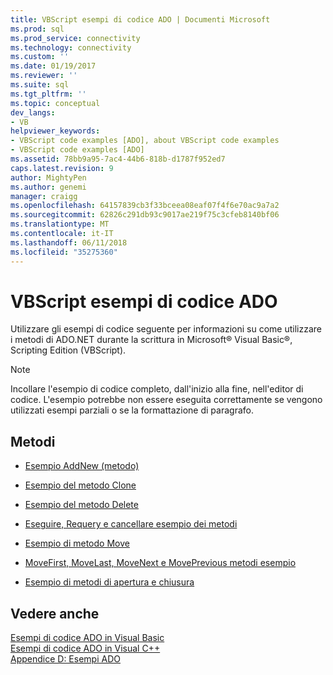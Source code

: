 ```yaml
---
title: VBScript esempi di codice ADO | Documenti Microsoft
ms.prod: sql
ms.prod_service: connectivity
ms.technology: connectivity
ms.custom: ''
ms.date: 01/19/2017
ms.reviewer: ''
ms.suite: sql
ms.tgt_pltfrm: ''
ms.topic: conceptual
dev_langs:
- VB
helpviewer_keywords:
- VBScript code examples [ADO], about VBScript code examples
- VBScript code examples [ADO]
ms.assetid: 78bb9a95-7ac4-44b6-818b-d1787f952ed7
caps.latest.revision: 9
author: MightyPen
ms.author: genemi
manager: craigg
ms.openlocfilehash: 64157839cb3f33bceea08eaf07f4f6e70ac9a7a2
ms.sourcegitcommit: 62826c291db93c9017ae219f75c3cfeb8140bf06
ms.translationtype: MT
ms.contentlocale: it-IT
ms.lasthandoff: 06/11/2018
ms.locfileid: "35275360"
---
```

# <a name="ado-code-examples-vbscript"></a>VBScript esempi di codice ADO
Utilizzare gli esempi di codice seguente per informazioni su come utilizzare i metodi di ADO.NET durante la scrittura in Microsoft® Visual Basic®, Scripting Edition (VBScript).  
  
> [!NOTE]
>  Incollare l'esempio di codice completo, dall'inizio alla fine, nell'editor di codice. L'esempio potrebbe non essere eseguita correttamente se vengono utilizzati esempi parziali o se la formattazione di paragrafo.  
  
## <a name="methods"></a>Metodi  
  
-   [Esempio AddNew (metodo)](../../../ado/reference/ado-api/addnew-method-example-vbscript.md)  
  
-   [Esempio del metodo Clone](../../../ado/reference/ado-api/clone-method-example-vbscript.md)  
  
-   [Esempio del metodo Delete](../../../ado/reference/ado-api/delete-method-example-vbscript.md)  
  
-   [Eseguire, Requery e cancellare esempio dei metodi](../../../ado/reference/ado-api/execute-requery-and-clear-methods-example-vbscript.md)  
  
-   [Esempio di metodo Move](../../../ado/reference/ado-api/move-method-example-vbscript.md)  
  
-   [MoveFirst, MoveLast, MoveNext e MovePrevious metodi esempio](../../../ado/reference/ado-api/movefirst-movelast-movenext-and-moveprevious-methods-example-vbscript.md)  
  
-   [Esempio di metodi di apertura e chiusura](../../../ado/reference/ado-api/open-and-close-methods-example-vbscript.md)  
  
## <a name="see-also"></a>Vedere anche  
 [Esempi di codice ADO in Visual Basic](../../../ado/reference/ado-api/ado-code-examples-in-visual-basic.md)   
 [Esempi di codice ADO in Visual C++](../../../ado/reference/ado-api/ado-code-examples-in-visual-c.md)   
 [Appendice D: Esempi ADO](../../../ado/guide/appendixes/appendix-d-ado-samples.md)
